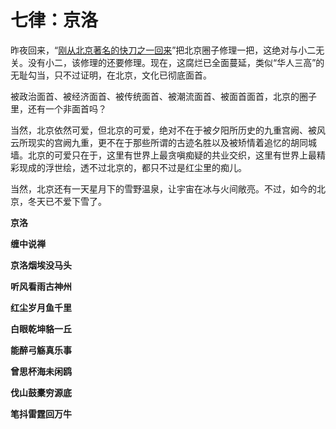 七律：京洛
====

			

昨夜回来，“[刚从北京著名的快刀之一回来](http://blog.sina.com.cn/s/blog_486e105c01000clr.html)”把北京圈子修理一把，这绝对与小二无关。没有小二，该修理的还要修理。现在，这腐烂已全面蔓延，类似“华人三高”的无耻勾当，只不过证明，在北京，文化已彻底面首。

被政治面首、被经济面首、被传统面首、被潮流面首、被面首面首，北京的圈子里，还有一个非面首吗？

当然，北京依然可爱，但北京的可爱，绝对不在于被夕阳所历史的九重宫阙、被风云所现实的宫阙九重，更不在于那些所谓的古迹名胜以及被矫情着追忆的胡同城墙。北京的可爱只在于，这里有世界上最贪嗔痴疑的共业交织，这里有世界上最精彩现成的浮世绘，透不过北京的，都只不过是红尘里的痴儿。

当然，北京还有一天星月下的雪野温泉，让宇宙在冰与火间敞亮。不过，如今的北京，冬天已不爱下雪了。

**京洛**

**缠中说禅**

**京洛烟埃没马头**

**听风看雨古神州**

**红尘岁月鱼千里**

**白眼乾坤貉一丘**

**能醉弓觞真乐事**

**曾思杯海未闲鸥**

**伐山鼓橐穷源底**

**笔抖雷霆回万牛**
